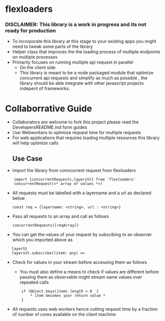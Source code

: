 # flexloaders
### DISCLAIMER: This library is a work in progress and its not ready for production 
- To incorporate this library at this stage to your existing apps you might need to tweak some parts of the library
- Helper class that improves the the loading process of multiple endpoints on multiple processes
- Primarily focuses on running multiple api request in parallel
  * On the client side  
  * This library is meant to be a node packaged module that optimize concurrent api requests and simplify as much as possible , the library should be able  integrate with other javascript projects indepent of frameworks.

# Collaborrative Guide 
- Collaborators are welcome to fork this project please read the DevelopersREADME.md form guides
- Use Webworkers to optimize request time for multiple requests 
- For web applications that requires loading multiple resources this library will help optimize calls                        
  ## Use Case 
- import the library from conncurrent request from flexloaders 



```
    import {concorrentRequests,layersSt} from 'flexloaders'
    concurrentRequest(<* array of values *>)
```
- All requests must be labelled with a layername and a url as declared below 



    ```const req = {layername: <string>, url : <string>}```



- Pass all requests to an array and call as follows



    ```concorrentRequests([reqArray])```



- You can get the values of your request by subscibing to an observer which you imported above as 
 ```
    layerSt
    layersSt.subscribe((item: any) =>
```


- Check for values in your stream before accessing them as follows
   * You must also define a means to check if values are different before passing them as observable might stream same values over repeated calls 
    ```
        if (Object.keys(item).length > 0  {
            * item becomes your return value *
        }
    ``` 
       
- All requests uses web workers hence cutting request time by a fraction of number of cores available on the client machine

  